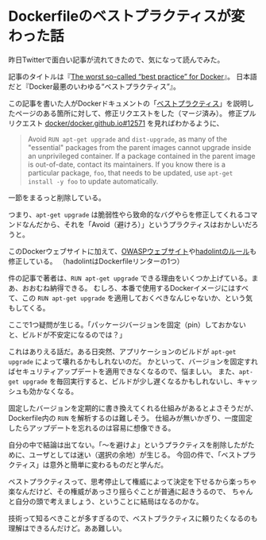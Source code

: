 # Dockerfileのベストプラクティスが変わった話

昨日Twitterで面白い記事が流れてきたので、気になって読んでみた。

記事のタイトルは『[The worst so-called “best practice” for Docker](https://pythonspeed.com/articles/security-updates-in-docker/)』。
日本語だと『Docker最悪のいわゆる“ベストプラクティス”』。

この記事を書いた人がDockerドキュメントの「[ベストプラクティス](https://docs.docker.com/develop/develop-images/dockerfile_best-practices/#run)」を説明したページのある箇所に対して、修正リクエストをした（マージ済み）。
修正プルリクエスト [docker/docker.github.io#12571](https://github.com/docker/docker.github.io/pull/12571) を見ればわかるように、

> Avoid `RUN apt-get upgrade` and `dist-upgrade`, as many of the "essential" packages from the parent images cannot upgrade inside an unprivileged container. If a package contained in the parent image is out-of-date, contact its maintainers. If you know there is a particular package, `foo`, that needs to be updated, use `apt-get install -y foo` to update automatically.

一節をまるっと削除している。

つまり、`apt-get upgrade` は脆弱性やら致命的なバグやらを修正してくれるコマンドなんだから、それを「Avoid（避けろ）」というプラクティスはおかしいだろうと。

このDockerウェブサイトに加えて、[OWASPウェブサイト](https://cheatsheetseries.owasp.org/cheatsheets/Docker_Security_Cheat_Sheet.html#rule-11-lint-the-dockerfile-at-build-time)や[hadolintのルール](https://github.com/hadolint/hadolint/wiki/DL3005)も修正している。
（hadolintはDockerfileリンターの1つ）

件の記事で著者は、`RUN apt-get upgrade` できる理由をいくつか上げている。まあ、おおむね納得できる。
むしろ、本番で使用するDockerイメージにはすべて、この `RUN apt-get upgrade` を適用しておくべきなんじゃないか、という気もしてくる。

ここで1つ疑問が生じる。「パッケージバージョンを固定（pin）しておかないと、ビルドが不安定になるのでは？」

これはありえる話だ。ある日突然、アプリケーションのビルドが `apt-get upgrade` によって壊れるかもしれないのだ。
かといって、バージョンを固定すればセキュリティアップデートを適用できなくなるので、悩ましい。
また、`apt-get upgrade` を毎回実行すると、ビルドが少し遅くなるかもしれないし、キャッシュも効かなくなる。

固定したバージョンを定期的に書き換えてくれる仕組みがあるとよさそうだが、Dockerfile内の `RUN` を解析するのは難しそう。
仕組みが無いかぎり、一度固定したらアップデートを忘れるのは容易に想像できる。

自分の中で結論は出てない。「〜を避けよ」というプラクティスを削除したがために、ユーザとしては迷い（選択の余地）が生じる。
今回の件で、「ベストプラクティス」は意外と簡単に変わるものだと学んだ。

ベストプラクティスって、思考停止して権威によって決定を下せるから楽っちゃ楽なんだけど、その権威があっさり揺らぐことが普通に起きうるので、
ちゃんと自分の頭で考えましょう、ということに結局はなるのかな。

技術って知るべきことが多すぎるので、ベストプラクティスに頼りたくなるのも理解はできるんだけど。ああ難しい。
